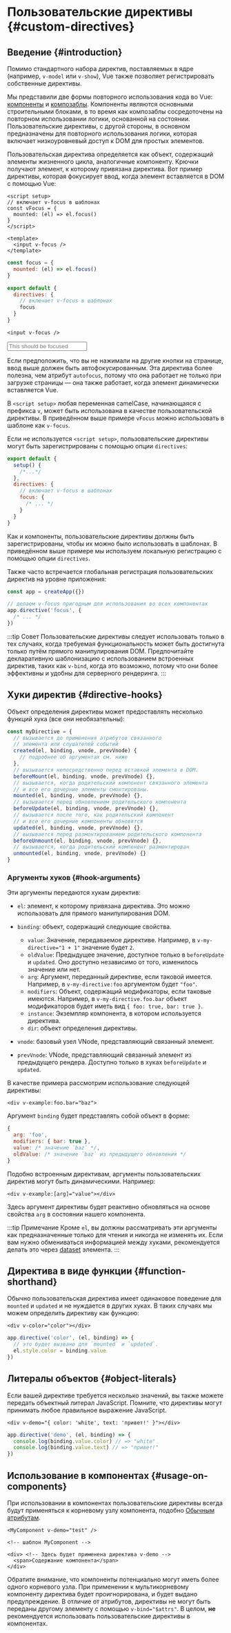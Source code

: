 # Пользовательские директивы {#custom-directives}

<script setup>
const vFocus = {
  mounted: el => {
    el.focus()
  }
}
</script>

## Введение {#introduction}

Помимо стандартного набора директив, поставляемых в ядре (например, `v-model` или `v-show`), Vue также позволяет регистрировать собственные директивы.

Мы представили две формы повторного использования кода во Vue: [компоненты](/guide/essentials/component-basics) и [композаблы](./composables). Компоненты являются основными строительными блоками, в то время как композаблы сосредоточены на повторном использовании логики, основанной на состоянии. Пользовательские директивы, с другой стороны, в основном предназначены для повторного использования логики, которая включает низкоуровневый доступ к DOM для простых элементов.

Пользовательская директива определяется как объект, содержащий элементы жизненного цикла, аналогичные компоненту. Крючки получают элемент, к которому привязана директива. Вот пример директивы, которая фокусирует ввод, когда элемент вставляется в DOM с помощью Vue:

<div class="composition-api">

```vue
<script setup>
// включает v-focus в шаблонах
const vFocus = {
  mounted: (el) => el.focus()
}
</script>

<template>
  <input v-focus />
</template>
```

</div>

<div class="options-api">

```js
const focus = {
  mounted: (el) => el.focus()
}

export default {
  directives: {
    // включает v-focus в шаблонах
    focus
  }
}
```

```vue-html
<input v-focus />
```

</div>

<div class="demo">
  <input v-focus placeholder="This should be focused" />
</div>

Если предположить, что вы не нажимали на другие кнопки на странице, ввод выше должен быть автофокусированным. Эта директива более полезна, чем атрибут `autofocus`, потому что она работает не только при загрузке страницы — она также работает, когда элемент динамически вставляется Vue.

<div class="composition-api">

В `<script setup>` любая переменная camelCase, начинающаяся с префикса `v`, может быть использована в качестве пользовательской директивы. В приведённом выше примере `vFocus` можно использовать в шаблоне как `v-focus`.

Если не используется `<script setup>`, пользовательские директивы могут быть зарегистрированы с помощью опции `directives`:

```js
export default {
  setup() {
    /*...*/
  },
  directives: {
    // включает v-focus в шаблонах
    focus: {
      /* ... */
    }
  }
}
```

</div>

<div class="options-api">

Как и компоненты, пользовательские директивы должны быть зарегистрированы, чтобы их можно было использовать в шаблонах. В приведённом выше примере мы используем локальную регистрацию с помощью опции `directives`.

</div>

Также часто встречается глобальная регистрация пользовательских директив на уровне приложения:

```js
const app = createApp({})

// делаем v-focus пригодным для использования во всех компонентах
app.directive('focus', {
  /* ... */
})
```

:::tip Совет
Пользовательские директивы следует использовать только в тех случаях, когда требуемая функциональность может быть достигнута только путём прямого манипулирования DOM. Предпочитайте декларативную шаблонизацию с использованием встроенных директив, таких как `v-bind`, когда это возможно, потому что они более эффективны и удобны для серверного рендеринга.
:::

## Хуки директив {#directive-hooks}

Объект определения директивы может предоставлять несколько функций хука (все они необязательны):

```js
const myDirective = {
  // вызывается до применения атрибутов связанного
  // элемента или слушателей событий
  created(el, binding, vnode, prevVnode) {
    // подробнее об аргументах см. ниже
  },
  // вызывается непосредственно перед вставкой элемента в DOM.
  beforeMount(el, binding, vnode, prevVnode) {},
  // вызывается, когда родительский компонент связанного элемента
  // и все его дочерние элементы смонтированы.
  mounted(el, binding, vnode, prevVnode) {},
  // вызывается перед обновлением родительского компонента
  beforeUpdate(el, binding, vnode, prevVnode) {},
  // вызывается после того, как родительский компонент
  // и все его дочерние компоненты обновятся
  updated(el, binding, vnode, prevVnode) {},
  // вызывается перед размонтированием родительского компонента
  beforeUnmount(el, binding, vnode, prevVnode) {},
  // вызывается, когда родительский компонент размонтирован
  unmounted(el, binding, vnode, prevVnode) {}
}
```

### Аргументы хуков {#hook-arguments}

Эти аргументы передаются хукам директив:

- `el`: элемент, к которому привязана директива. Это можно использовать для прямого манипулирования DOM.

- `binding`: объект, содержащий следующие свойства.

  - `value`: Значение, передаваемое директиве. Например, в `v-my-directive="1 + 1"` значение будет `2`.
  - `oldValue`: Предыдущее значение, доступное только в `beforeUpdate` и `updated`. Оно доступно независимо от того, изменилось значение или нет.
  - `arg`: Аргумент, переданный директиве, если таковой имеется. Например, в `v-my-directive:foo` аргументом будет `"foo"`.
  - `modifiers`: Объект, содержащий модификаторы, если таковые имеются. Например, в `v-my-directive.foo.bar` объект модификаторов будет иметь вид `{ foo: true, bar: true }`.
  - `instance`: Экземпляр компонента, в котором используется директива.
  - `dir`: объект определения директивы.

- `vnode`: базовый узел VNode, представляющий связанный элемент.
- `prevVnode`: VNode, представляющий связанный элемент из предыдущего рендера. Доступно только в хуках `beforeUpdate` и `updated`.

В качестве примера рассмотрим использование следующей директивы:

```vue-html
<div v-example:foo.bar="baz">
```

Аргумент `binding` будет представлять собой объект в форме:

```js
{
  arg: 'foo',
  modifiers: { bar: true },
  value: /* значение `baz` */,
  oldValue: /* значение `baz` из предыдущего обновления */
}
```

Подобно встроенным директивам, аргументы пользовательских директив могут быть динамическими. Например:

```vue-html
<div v-example:[arg]="value"></div>
```

Здесь аргумент директивы будет реактивно обновляться на основе свойства `arg` в состоянии нашего компонента.

:::tip Примечание
Кроме `el`, вы должны рассматривать эти аргументы как предназначенные только для чтения и никогда не изменять их. Если вам нужно обмениваться информацией между хуками, рекомендуется делать это через [dataset](https://developer.mozilla.org/en-US/docs/Web/API/HTMLElement/dataset) элемента.
:::

## Директива в виде функции {#function-shorthand}

Обычно пользовательская директива имеет одинаковое поведение для `mounted` и `updated` и не нуждается в других хуках. В таких случаях мы можем определить директиву как функцию:

```vue-html
<div v-color="color"></div>
```

```js
app.directive('color', (el, binding) => {
  // это будет вызвано для `mounted` и `updated`.
  el.style.color = binding.value
})
```

## Литералы объектов {#object-literals}

Если вашей директиве требуется несколько значений, вы также можете передать объектный литерал JavaScript. Помните, что директивы могут принимать любое правильное выражение JavaScript.

```vue-html
<div v-demo="{ color: 'white', text: 'привет!' }"></div>
```

```js
app.directive('demo', (el, binding) => {
  console.log(binding.value.color) // => "white"
  console.log(binding.value.text) // => "привет!"
})
```

## Использование в компонентах {#usage-on-components}

При использовании в компонентах пользовательские директивы всегда будут применяться к корневому узлу компонента, подобно [Обычным атрибутам](/guide/components/attrs).

```vue-html
<MyComponent v-demo="test" />
```

```vue-html
<!-- шаблон MyComponent -->

<div> <!-- Здесь будет применена директива v-demo -->
  <span>Содержание компонента</span>
</div>
```

Обратите внимание, что компоненты потенциально могут иметь более одного корневого узла. При применении к мультикорневому компоненту директива будет проигнорирована, и будет выдано предупреждение. В отличие от атрибутов, директивы не могут быть переданы другому элементу с помощью `v-bind="$attrs"`. В целом, **не** рекомендуется использовать пользовательские директивы в компонентах.
